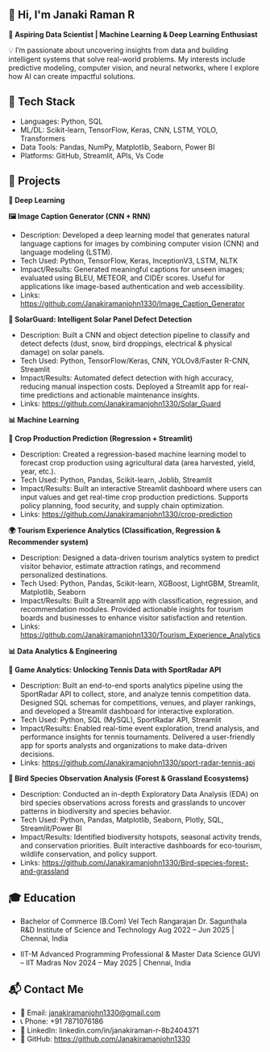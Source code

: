 ## 👋 Hi, I'm Janaki Raman R ##

**🚀 Aspiring Data Scientist | Machine Learning & Deep Learning Enthusiast**

💡 I’m passionate about uncovering insights from data and building intelligent systems that solve real-world problems. My interests include predictive modeling, computer vision, and neural networks, where I explore how AI can create impactful solutions.

## 🔧 Tech Stack ##

* Languages: Python, SQL
* ML/DL: Scikit-learn, TensorFlow, Keras, CNN, LSTM, YOLO, Transformers
* Data Tools: Pandas, NumPy, Matplotlib, Seaborn, Power BI
* Platforms: GitHub, Streamlit, APIs, Vs Code

## 🚀 Projects ##
**🤖 Deep Learning**

**🖼️ Image Caption Generator (CNN + RNN)**

* Description: Developed a deep learning model that generates natural language captions for images by combining computer vision (CNN) and language modeling (LSTM).
* Tech Used: Python, TensorFlow, Keras, InceptionV3, LSTM, NLTK
* Impact/Results: Generated meaningful captions for unseen images; evaluated using BLEU, METEOR, and CIDEr scores. Useful for applications like image-based authentication and web              accessibility.
* Links: https://github.com/Janakiramanjohn1330/Image_Caption_Generator

**🔆 SolarGuard: Intelligent Solar Panel Defect Detection**

* Description: Built a CNN and object detection pipeline to classify and detect defects (dust, snow, bird droppings, electrical & physical damage) on solar panels.
* Tech Used: Python, TensorFlow/Keras, CNN, YOLOv8/Faster R-CNN, Streamlit
* Impact/Results: Automated defect detection with high accuracy, reducing manual inspection costs. Deployed a Streamlit app for real-time predictions and actionable maintenance insights.
* Links: https://github.com/Janakiramanjohn1330/Solar_Guard

**📊 Machine Learning**

**🌾 Crop Production Prediction (Regression + Streamlit)**

* Description: Created a regression-based machine learning model to forecast crop production using agricultural data (area harvested, yield, year, etc.).
* Tech Used: Python, Pandas, Scikit-learn, Joblib, Streamlit
* Impact/Results: Built an interactive Streamlit dashboard where users can input values and get real-time crop production predictions. Supports policy planning, food security, and supply   chain optimization.
* Links: https://github.com/Janakiramanjohn1330/crop-prediction

**🌍 Tourism Experience Analytics (Classification, Regression & Recommender system)**

* Description: Designed a data-driven tourism analytics system to predict visitor behavior, estimate attraction ratings, and recommend personalized destinations.
* Tech Used: Python, Pandas, Scikit-learn, XGBoost, LightGBM, Streamlit, Matplotlib, Seaborn
* Impact/Results: Built a Streamlit app with classification, regression, and recommendation modules. Provided actionable insights for tourism boards and businesses to enhance visitor       satisfaction and retention.
* Links: https://github.com/Janakiramanjohn1330/Tourism_Experience_Analytics

**📊 Data Analytics & Engineering**

**🎾 Game Analytics: Unlocking Tennis Data with SportRadar API**

* Description: Built an end-to-end sports analytics pipeline using the SportRadar API to collect, store, and analyze tennis competition data. Designed SQL schemas for competitions,         venues, and player rankings, and developed a Streamlit dashboard for interactive exploration.
* Tech Used: Python, SQL (MySQL), SportRadar API, Streamlit
* Impact/Results: Enabled real-time event exploration, trend analysis, and performance insights for tennis tournaments. Delivered a user-friendly app for sports analysts and                organizations to make data-driven decisions.
* Links: https://github.com/Janakiramanjohn1330/sport-radar-tennis-api

**🦉 Bird Species Observation Analysis (Forest & Grassland Ecosystems)**

* Description: Conducted an in-depth Exploratory Data Analysis (EDA) on bird species observations across forests and grasslands to uncover patterns in biodiversity and species behavior.
* Tech Used: Python, Pandas, Matplotlib, Seaborn, Plotly, SQL, Streamlit/Power BI
* Impact/Results: Identified biodiversity hotspots, seasonal activity trends, and conservation priorities. Built interactive dashboards for eco-tourism, wildlife conservation, and policy   support.
* Links: https://github.com/Janakiramanjohn1330/Bird-species-forest-and-grassland

## 🎓 Education ##

* Bachelor of Commerce (B.Com) 
  Vel Tech Rangarajan Dr. Sagunthala R&D Institute of Science and Technology
  Aug 2022 – Jun 2025 | Chennai, India

* IIT-M Advanced Programming Professional & Master Data Science GUVI – IIT Madras
  Nov 2024 – May 2025 | Chennai, India

## 📬 Contact Me ##

* 📧 Email: janakiramanjohn1330@gmail.com
* 📞 Phone: +91 7871076186
* 💼 LinkedIn: linkedin.com/in/janakiraman-r-8b2404371
* 🐙 GitHub: https://github.com/Janakiramanjohn1330
